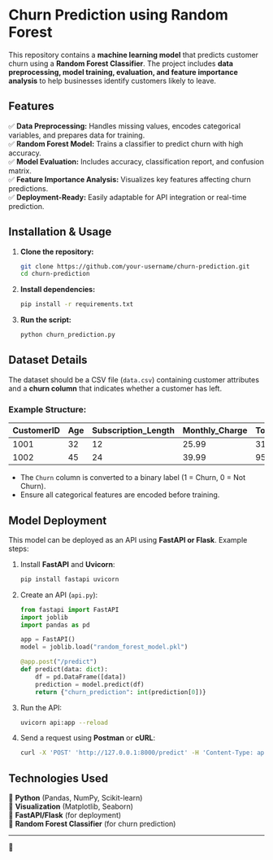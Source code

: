 
# **Churn Prediction using Random Forest**  
This repository contains a **machine learning model** that predicts customer churn using a **Random Forest Classifier**. The project includes **data preprocessing, model training, evaluation, and feature importance analysis** to help businesses identify customers likely to leave.  

## **Features**  
✅ **Data Preprocessing:** Handles missing values, encodes categorical variables, and prepares data for training.  
✅ **Random Forest Model:** Trains a classifier to predict churn with high accuracy.  
✅ **Model Evaluation:** Includes accuracy, classification report, and confusion matrix.  
✅ **Feature Importance Analysis:** Visualizes key features affecting churn predictions.  
✅ **Deployment-Ready:** Easily adaptable for API integration or real-time prediction.  

## **Installation & Usage**  
1. **Clone the repository:**  
   ```bash
   git clone https://github.com/your-username/churn-prediction.git
   cd churn-prediction
   ```
2. **Install dependencies:**  
   ```bash
   pip install -r requirements.txt
   ```
3. **Run the script:**  
   ```bash
   python churn_prediction.py
   ```

## **Dataset Details**  
The dataset should be a CSV file (`data.csv`) containing customer attributes and a **churn column** that indicates whether a customer has left.  

### **Example Structure:**  
| CustomerID | Age | Subscription_Length | Monthly_Charge | Total_Spend | Churn |  
|------------|-----|---------------------|---------------|------------|--------|  
| 1001       | 32  | 12                  | 25.99         | 311.88     | Yes    |  
| 1002       | 45  | 24                  | 39.99         | 959.76     | No     |  

- The `Churn` column is converted to a binary label (1 = Churn, 0 = Not Churn).  
- Ensure all categorical features are encoded before training.  

## **Model Deployment**  
This model can be deployed as an API using **FastAPI or Flask**. Example steps:  

1. Install **FastAPI** and **Uvicorn**:  
   ```bash
   pip install fastapi uvicorn
   ```
2. Create an API (`api.py`):  
   ```python
   from fastapi import FastAPI
   import joblib
   import pandas as pd

   app = FastAPI()
   model = joblib.load("random_forest_model.pkl")

   @app.post("/predict")
   def predict(data: dict):
       df = pd.DataFrame([data])
       prediction = model.predict(df)
       return {"churn_prediction": int(prediction[0])}
   ```
3. Run the API:  
   ```bash
   uvicorn api:app --reload
   ```
4. Send a request using **Postman** or **cURL**:  
   ```bash
   curl -X 'POST' 'http://127.0.0.1:8000/predict' -H 'Content-Type: application/json' -d '{"Age": 30, "Subscription_Length": 12, "Monthly_Charge": 19.99, "Total_Spend": 239.88}'
   ```

## **Technologies Used**  
🔹 **Python** (Pandas, NumPy, Scikit-learn)  
🔹 **Visualization** (Matplotlib, Seaborn)  
🔹 **FastAPI/Flask** (for deployment)  
🔹 **Random Forest Classifier** (for churn prediction)  

---

🚀
